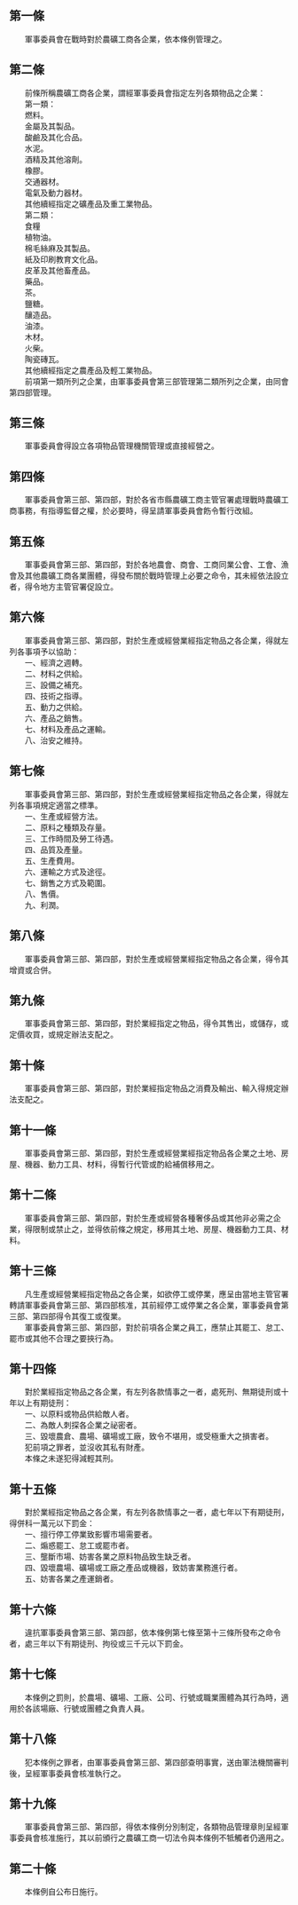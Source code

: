第一條 
-------
　　軍事委員會在戰時對於農礦工商各企業，依本條例管理之。  


第二條 
-------
　　前條所稱農礦工商各企業，謂經軍事委員會指定左列各類物品之企業：  
　　第一類：  
　　燃料。  
　　金屬及其製品。  
　　酸鹼及其化合品。  
　　水泥。  
　　酒精及其他溶劑。  
　　橡膠。  
　　交通器材。  
　　電氣及動力器材。  
　　其他續經指定之礦產品及重工業物品。  
　　第二類：  
　　食糧  
　　植物油。  
　　棉毛絲麻及其製品。  
　　紙及印刷教育文化品。  
　　皮革及其他畜產品。  
　　藥品。  
　　茶。  
　　鹽糖。  
　　釀造品。  
　　油漆。  
　　木材。  
　　火柴。  
　　陶瓷磚瓦。  
　　其他續經指定之農產品及輕工業物品。  
　　前項第一類所列之企業，由軍事委員會第三部管理第二類所列之企業，由同會第四部管理。  


第三條 
-------
　　軍事委員會得設立各項物品管理機關管理或直接經營之。  


第四條 
-------
　　軍事委員會第三部、第四部，對於各省市縣農礦工商主管官署處理戰時農礦工商事務，有指導監督之權，於必要時，得呈請軍事委員會飭令暫行改組。  


第五條 
-------
　　軍事委員會第三部、第四部，對於各地農會、商會、工商同業公會、工會、漁會及其他農礦工商各業團體，得發布關於戰時管理上必要之命令，其未經依法設立者，得令地方主管官署促設立。  


第六條 
-------
　　軍事委員會第三部、第四部，對於生產或經營業經指定物品之各企業，得就左列各事項予以協助：  
　　一、經濟之週轉。  
　　二、材料之供給。  
　　三、設備之補充。  
　　四、技術之指導。  
　　五、動力之供給。  
　　六、產品之銷售。  
　　七、材料及產品之運輸。  
　　八、治安之維持。  


第七條 
-------
　　軍事委員會第三部、第四部，對於生產或經營業經指定物品之各企業，得就左列各事項規定適當之標準。  
　　一、生產或經營方法。  
　　二、原料之種類及存量。  
　　三、工作時間及勞工待遇。  
　　四、品質及產量。  
　　五、生產費用。  
　　六、運輸之方式及途徑。  
　　七、銷售之方式及範圍。  
　　八、售價。  
　　九、利潤。  


第八條 
-------
　　軍事委員會第三部、第四部，對於生產或經營業經指定物品之各企業，得令其增資或合併。  


第九條 
-------
　　軍事委員會第三部、第四部，對於業經指定之物品，得令其售出，或儲存，或定價收買，或規定辦法支配之。  


第十條 
-------
　　軍事委員會第三部、第四部，對於業經指定物品之消費及輸出、輸入得規定辦法支配之。  


第十一條 
---------
　　軍事委員會第三部、第四部，對於生產或經營業經指定物品各企業之土地、房屋、機器、動力工具、材料，得暫行代管或酌給補償移用之。  


第十二條 
---------
　　軍事委員會第三部、第四部，對於生產或經營各種奢侈品或其他非必需之企業，得限制或禁止之，並得依前條之規定，移用其土地、房屋、機器動力工具、材料。  


第十三條 
---------
　　凡生產或經營業經指定物品之各企業，如欲停工或停業，應呈由當地主管官署轉請軍事委員會第三部、第四部核准，其前經停工或停業之各企業，軍事委員會第三部、第四部得令其復工或復業。  
　　軍事委員會第三部、第四部，對於前項各企業之員工，應禁止其罷工、怠工、罷市或其他不合理之要挾行為。  


第十四條 
---------
　　對於業經指定物品之各企業，有左列各款情事之一者，處死刑、無期徒刑或十年以上有期徒刑：  
　　一、以原料或物品供給敵人者。  
　　二、為敵人刺探各企業之祕密者。  
　　三、毀壞農倉、農場、礦場或工廠，致令不堪用，或受極重大之損害者。  
　　犯前項之罪者，並沒收其私有財產。  
　　本條之未遂犯得減輕其刑。  


第十五條 
---------
　　對於業經指定物品之各企業，有左列各款情事之一者，處七年以下有期徒刑，得併科一萬元以下罰金：  
　　一、擅行停工停業致影響市場需要者。  
　　二、煽惑罷工、怠工或罷市者。  
　　三、壟斷市場、妨害各業之原料物品致生缺乏者。  
　　四、毀壞農場、礦場或工廠之產品或機器，致妨害業務進行者。  
　　五、妨害各業之產運銷者。  


第十六條 
---------
　　違抗軍事委員會第三部、第四部，依本條例第七條至第十三條所發布之命令者，處三年以下有期徒刑、拘役或三千元以下罰金。  


第十七條 
---------
　　本條例之罰則，於農場、礦場、工廠、公司、行號或職業團體為其行為時，適用於各該場廠、行號或團體之負責人員。  


第十八條 
---------
　　犯本條例之罪者，由軍事委員會第三部、第四部查明事實，送由軍法機關審判後，呈經軍事委員會核准執行之。  


第十九條 
---------
　　軍事委員會第三部、第四部，得依本條例分別制定，各類物品管理章則呈經軍事委員會核准施行，其以前頒行之農礦工商一切法令與本條例不牴觸者仍適用之。  


第二十條 
---------
　　本條例自公布日施行。